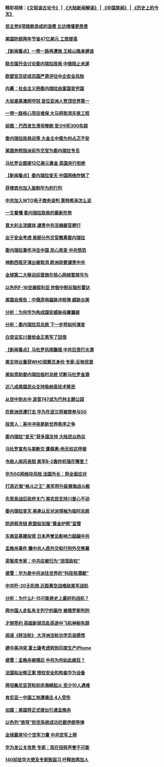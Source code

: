 #### 精彩视频：[《文昭谈古论今》](https://github.com/gfw-breaker/wenzhao/blob/master/README.md?t=01270030) | [《大陆新闻解读》](https://github.com/gfw-breaker/ntdtv-comedy/blob/master/README.md?t=01270030) | [《中国禁闻》](https://github.com/gfw-breaker/ntdtv-news/blob/master/README.md?t=01270030) | [《历史上的今天》](https://github.com/gfw-breaker/today-in-history/blob/master/README.md?t=01270030) 

#### [民主党8项拨款造成的浪费 比边境墙更昂贵](../pages/nsc418/n11004806.md?t=01270030) 

#### [美国防部两年节省47亿美元 工效提高](../pages/nsc418/n11004731.md?t=01270030) 

#### [【新闻看点】一带一路再遭挫 王岐山隐身避谈](../pages/nsc418/n11004511.md?t=01270030) 

#### [联合国开会讨论委内瑞拉政局 中俄阻止未遂](../pages/nsc418/n11004660.md?t=01270030) 

#### [欧盟官员促成员国严肃评估中企安全风险](../pages/nsc418/n11004719.md?t=01270030) 

#### [内幕：社会主义把委内瑞拉由富国变穷国](../pages/nsc418/n11004524.md?t=01270030) 

#### [大坂直美澳网夺冠 首位亚洲人登顶世界第一](../pages/nsc418/n11004368.md?t=01270030) 

#### [一带一路核心项目难保 大马将取消东铁工程](../pages/nsc418/n11004028.md?t=01270030) 

#### [组图：巴西发生溃坝惨剧 至少9死300失踪](../pages/nsc418/n11003193.md?t=01270030) 

#### [委内瑞拉政局动荡 大金主中俄为何忐忑不安](../pages/nsc418/n11002551.md?t=01270030) 

#### [美国务院指派前外交官为委内瑞拉专员](../pages/nsc418/n11002915.md?t=01270030) 

#### [马杜罗企图提12亿美元黄金 英国央行拒绝](../pages/nsc418/n11002812.md?t=01270030) 

#### [【新闻看点】委内瑞拉变天 中国网络炸锅了](../pages/nsc418/n11002302.md?t=01270030) 

#### [菲律宾也加入抵制华为的行列](../pages/nsc418/n11002576.md?t=01270030) 

#### [中共加入WTO电子商务谈判 莱特希泽怎么说](../pages/nsc418/n11002384.md?t=01270030) 

#### [一文看懂 委内瑞拉政局的最新形势](../pages/nsc418/n11002529.md?t=01270030) 

#### [意大利主流媒体 谴责中共活摘器官罪行](../pages/nsc418/n11001368.md?t=01270030) 

#### [出于安全考虑 美部分外交官撤离委内瑞拉](../pages/nsc418/n11002327.md?t=01270030) 

#### [委内瑞拉事件冲击中国 民心思变 中共惊恐](../pages/nsc418/n11002075.md?t=01270030) 

#### [神韵西班牙演出被取消 欧洲政要谴责中共](../pages/nsc418/n11000488.md?t=01270030) 

#### [全球第二大移动运营商在核心网络暂禁华为](../pages/nsc418/n11001905.md?t=01270030) 

#### [以色列F-16空袭叙利亚 炸毁中制反隐形雷达](../pages/nsc418/n11001407.md?t=01270030) 

#### [美国会报告：中俄造电磁脉冲核弹 威胁台美](../pages/nsc418/n11001011.md?t=01270030) 

#### [分析：为何华为构成国安威胁毋庸置疑](../pages/nsc418/n10999862.md?t=01270030) 

#### [分析：委内瑞拉双总统 下一步将如何演变](../pages/nsc418/n10999629.md?t=01270030) 

#### [白宫证实川普给金正恩写了回信](../pages/nsc418/n11000066.md?t=01270030) 

#### [【新闻看点】马杜罗风雨飘摇 中共巨资打水漂](../pages/nsc418/n10999627.md?t=01270030) 

#### [美支持台重获WHO观察员身份 专家:反映民意](../pages/nsc418/n10999901.md?t=01270030) 

#### [美拟资助委内瑞拉临时总统 切断马杜罗金源](../pages/nsc418/n10999926.md?t=01270030) 

#### [近八成美国民众支持吸纳高技术移民](../pages/nsc418/n10999709.md?t=01270030) 

#### [从空中到水中 波音747成为巴林主题公园](../pages/nsc418/n10999837.md?t=01270030) 

#### [在欧洲连遭打击 华为在波兰将被禁参与5G](../pages/nsc418/n10999590.md?t=01270030) 

#### [投资人：美中冲突是新世界秩序之争](../pages/nsc418/n10999607.md?t=01270030) 

#### [委内瑞拉“变天”获多国支持 大陆民众热议](../pages/nsc418/n10998690.md?t=01270030) 

#### [马杜罗宣布与美断交 蓬佩奥:他无权这样做](../pages/nsc418/n10997982.md?t=01270030) 

#### [令敌人闻风丧胆 美军B-2轰炸机强在哪里？](../pages/nsc418/n10998237.md?t=01270030) 

#### [华为5G网络存风险 法国外长：将全面应对](../pages/nsc418/n10997576.md?t=01270030) 

#### [打造近海“格斗之王” 美军将升级濒海战斗舰](../pages/nsc418/n10997532.md?t=01270030) 

#### [先贸易战后政府关门 美农民支持川普心不动](../pages/nsc418/n10997328.md?t=01270030) 

#### [委内瑞拉变天 美承认反对派领袖为临时总统](../pages/nsc418/n10997224.md?t=01270030) 

#### [防逃税洗钱 欧盟拟加强“黄金护照”监管](../pages/nsc418/n10997109.md?t=01270030) 

#### [东南亚基建投资 日本声誉及影响力超越中共](../pages/nsc418/n10997070.md?t=01270030) 

#### [孟晚舟事件 曝中共人质外交和行刑外交黑幕](../pages/nsc418/n10996956.md?t=01270030) 

#### [英智库专家：中共应被归为“流氓政权”](../pages/nsc418/n10996770.md?t=01270030) 

#### [盛雪：华为是中共派往世界的“科技核潜艇”](../pages/nsc418/n10994122.md?t=01270030) 

#### [中共歼-20无机炮 近距离空战难敌美军战机](../pages/nsc418/n10996027.md?t=01270030) 

#### [分析：为什么F-15可能是史上最好的战机？](../pages/nsc418/n10995667.md?t=01270030) 

#### [两中国人走私有关列宁的画作 被俄罗斯判刑](../pages/nsc418/n10992331.md?t=01270030) 

#### [才刚签约 英超新球员赴英途中飞机神秘失踪](../pages/nsc418/n10994679.md?t=01270030) 

#### [阅读《转法轮》 大洋洲法轮功学员谈感悟](../pages/nsc418/n10993844.md?t=01270030) 

#### [避中美冲突 富士康考虑转到印度生产iPhone](../pages/nsc418/n10994549.md?t=01270030) 

#### [盛雪：孟晚舟被捕后 中共为何如此疯狂？](../pages/nsc418/n10993513.md?t=01270030) 

#### [法国拟出修正案 授权安全机构查华为设备](../pages/nsc418/n10993863.md?t=01270030) 

#### [两坦桑尼亚货轮刻赤海峡起火 至少10人遇难](../pages/nsc418/n10994050.md?t=01270030) 

#### [肯尼亚一中国工地遭袭击 4人受伤](../pages/nsc418/n10993695.md?t=01270030) 

#### [加媒：美国将正式提出引渡孟晚舟](../pages/nsc418/n10993277.md?t=01270030) 

#### [以色列“铁穹”防空系统成功拦截伊朗导弹](../pages/nsc418/n10993330.md?t=01270030) 

#### [全球最差10个空军力量 中共空军上榜](../pages/nsc418/n10992493.md?t=01270030) 

#### [华为发公关攻势 专家：现在扭转声誉不可能](../pages/nsc418/n10992293.md?t=01270030) 

#### [140前驻华大使及专家致函习 吁释放两加人](../pages/nsc418/n10992390.md?t=01270030) 

